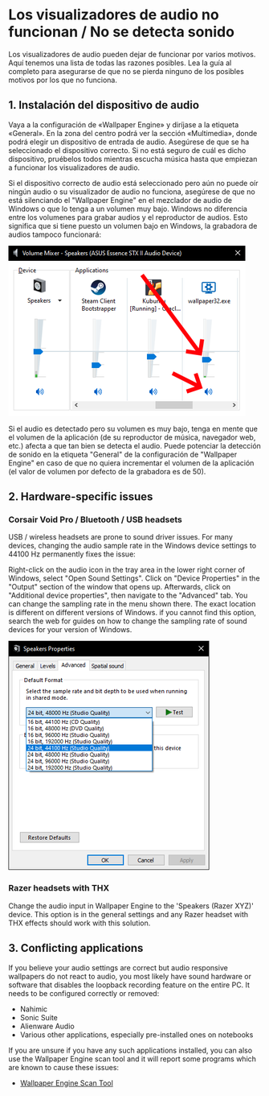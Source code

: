 # Los visualizadores de audio no funcionan / No se detecta sonido

Los visualizadores de audio pueden dejar de funcionar por varios motivos. Aquí tenemos una lista de todas las razones posibles. Lea la guía al completo para asegurarse de que no se pierda ninguno de los posibles motivos por los que no funciona.

## 1. Instalación del dispositivo de audio
Vaya a la configuración de «Wallpaper Engine» y diríjase a la etiqueta «General». En la zona del centro podrá ver la sección «Multimedia», donde podrá elegir un dispositivo de entrada de audio. Asegúrese de que se ha seleccionado el dispositivo correcto. Si no está seguro de cuál es dicho dispositivo, pruébelos todos mientras escucha música hasta que empiezan a funcionar los visualizadores de audio.

Si el dispositivo correcto de audio está seleccionado pero aún no puede oír ningún audio o su visualizador de audio no funciona, asegúrese de que no está silenciando el "Wallpaper Engine" en el mezclador de audio de Windows o que lo tenga a un volumen muy bajo. Windows no diferencia entre los volumenes para grabar audios y el reproductor de audios. Esto significa que si tiene puesto un volumen bajo en Windows, la grabadora de audios tampoco funcionará:

![Raise volume and unmute Wallpaper Engine in the Windows audio mixer](./audiomixer.png)

Si el audio es detectado pero su volumen es muy bajo, tenga en mente que el volumen de la aplicación (de su reproductor de música, navegador web, etc.) afecta a que tan bien se detecta el audio. Puede potenciar la detección de sonido en la etiqueta "General" de la configuración de "Wallpaper Engine" en caso de que no quiera incrementar el volumen de la aplicación (el valor de volumen por defecto de la grabadora es de 50).

## 2. Hardware-specific issues

### Corsair Void Pro / Bluetooth / USB headsets

USB / wireless headsets are prone to sound driver issues. For many devices, changing the audio sample rate in the Windows device settings to 44100 Hz permanently fixes the issue:

Right-click on the audio icon in the tray area in the lower right corner of Windows, select "Open Sound Settings". Click on "Device Properties" in the "Output" section of the window that opens up. Afterwards, click on "Additional device properties", then navigate to the "Advanced" tab. You can change the sampling rate in the menu shown there. The exact location is different on different versions of Windows. if you cannot find this option, search the web for guides on how to change the sampling rate of sound devices for your version of Windows.

![Set the sampling rate to "24 bit, 44100 Hz"](./samplingrate.png)

### Razer headsets with THX

Change the audio input in Wallpaper Engine to the 'Speakers (Razer XYZ)' device. This option is in the general settings and any Razer headset with THX effects should work with this solution.

## 3. Conflicting applications

If you believe your audio settings are correct but audio responsive wallpapers do not react to audio, you most likely have sound hardware or software that disables the loopback recording feature on the entire PC. It needs to be configured correctly or removed:

* Nahimic
* Sonic Suite
* Alienware Audio
* Various other applications, especially pre-installed ones on notebooks

If you are unsure if you have any such applications installed, you can also use the Wallpaper Engine scan tool and it will report some programs which are known to cause these issues:

* [Wallpaper Engine Scan Tool](/debug/scantool.html)

